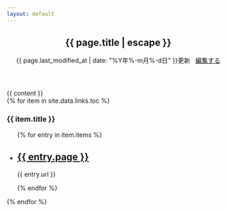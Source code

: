 ```yaml
---
layout: default
---
```

<div class="doc-container">
<article class="documentation">
<header class="doc-header">
<h1 class="doc-title">{{ page.title | escape }}</h1>
<p class="meta">
{{ page.last_modified_at | date: "%Y年%-m月%-d日" }}更新
&nbsp;
<i class="fa-pencil"></i>
<a href="https://github.com/{{ site.repository }}/blob/master/{{ page.path }}" alt="Edit">
編集する
</a>
</p>
</header>
<section class="blog">
  {{ content }}
</section>
{% for item in site.data.links.toc %}
<section class="blog">
  <h3>{{ item.title }}</h3>
    <ul class="list">
      {% for entry in item.items %}
        <li>
          <h2><a href="{{ entry.url }}">{{ entry.page }}</a></h2>
          <p class="meta">{{ entry.url }}</p>
        </li>
      {% endfor %}
    </ul>
</section>
{% endfor %}
</article>
</div>

<script>
{% include js/anchor.min.js %}
</script>
<script>anchors.add('h1, h2, h3, h4, h5, h6');</script>

<script>
function connecttext( textid, ischecked ) {
  document.getElementById(textid).disabled = !ischecked;
}
</script>
